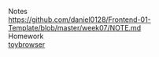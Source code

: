 Notes  
https://github.com/daniel0128/Frontend-01-Template/blob/master/week07/NOTE.md  
Homework  
[toybrowser](https://github.com/daniel0128/toy-browser)
